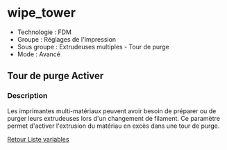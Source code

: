 # wipe_tower

* Technologie : FDM
* Groupe : Réglages de l'Impression
* Sous groupe : Extrudeuses multiples - Tour de purge
* Mode : Avancé

## Tour de purge Activer

### Description

Les imprimantes multi-matériaux peuvent avoir besoin de préparer ou de purger leurs extrudeuses lors d'un changement de filament.
Ce paramètre permet d'activer l'extrusion du matériau en excès dans une tour de purge.

[Retour Liste variables](variable_list.md)
